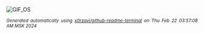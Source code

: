 <div align="justify">
<picture>
    <source media="(prefers-color-scheme: dark)" srcset="https://i.ibb.co/xspMnh0/output-gif.gif">
    <source media="(prefers-color-scheme: light)" srcset="https://i.ibb.co/xspMnh0/output-gif.gif">
    <img alt="GIF_OS" src="https://i.ibb.co/xspMnh0/output-gif.gif">
</picture>

<sub><i>Generated automatically using [x0rzavi/github-readme-terminal](https://github.com/x0rzavi/github-readme-terminal) on Thu Feb 22 03:57:08 AM MSK 2024</i></sub>

</div>

<!-- Image deletion URL: https://ibb.co/TTVHQcS/4e896171bcc5106cdc3c63e6bb65e65e -->